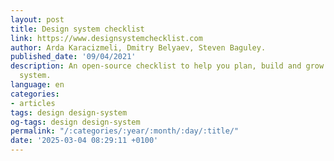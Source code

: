 ```yaml
---
layout: post
title: Design system checklist
link: https://www.designsystemchecklist.com
author: Arda Karacizmeli, Dmitry Belyaev, Steven Baguley.
published_date: '09/04/2021'
description: An open-source checklist to help you plan, build and grow your design
  system.
language: en
categories:
- articles
tags: design design-system
og-tags: design design-system
permalink: "/:categories/:year/:month/:day/:title/"
date: '2025-03-04 08:29:11 +0100'
---
```

